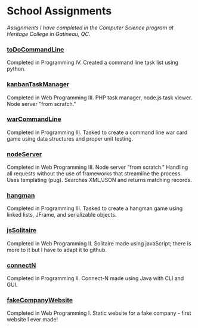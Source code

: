 # School Assignments
_Assignments I have completed in the Computer Science program at Heritage College in Gatineau, QC._

### [toDoCommandLine](https://github.com/marissa-cleroux/commandLineToDoList)
Completed in Programming IV. Created a command line task list using python.

### [kanbanTaskManager](https://kanban-task-manager.herokuapp.com/)
Completed in Web Programming III. PHP task manager, node.js task viewer. Node server "from scratch."

### [warCommandLine](https://github.com/marissa-cleroux/warCardGame/tree/master/src/war)
Completed in Programming III. Tasked to create a command line war card game using data structures and proper unit testing.

### [nodeServer](https://mcleroux-node-server.herokuapp.com)
Completed in Web Programming III. Node server "from scratch." Handling all requests without the use of frameworks that streamline the process. Uses templating (pug). Searches XML/JSON and returns matching records.

### [hangman](https://github.com/marissa-cleroux/hangman)
Completed in Programming III. Tasked to create a hangman game using linked lists, JFrame, and serializable objects.

### [jsSolitaire](https://marissa-cleroux.github.io/schoolAssignments/jsSolitaire/game.html)
Completed in Web Programming II. Solitaire made using javaScript; there is more to it but I have to adapt it to github.

### [connectN](https://github.com/marissa-cleroux/connectN)
Completed in Programming II. Connect-N made using Java with CLI and GUI. 

### [fakeCompanyWebsite](https://marissa-cleroux.github.io/schoolAssignments/fakeCompanyWebsite/index.html)
Completed in Web Programming I. Static website for a fake company - first website I ever made!



